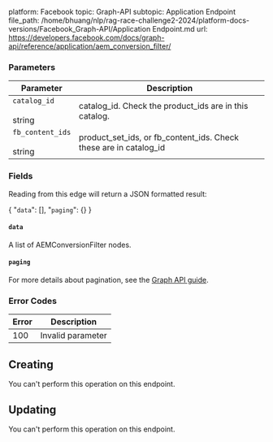 platform: Facebook
topic: Graph-API
subtopic: Application Endpoint
file_path: /home/bhuang/nlp/rag-race-challenge2-2024/platform-docs-versions/Facebook_Graph-API/Application Endpoint.md
url: https://developers.facebook.com/docs/graph-api/reference/application/aem_conversion_filter/

### Parameters

| Parameter | Description |
| --- | --- |
| `catalog_id`<br><br>string | catalog\_id. Check the product\_ids are in this catalog. |
| `fb_content_ids`<br><br>string | product\_set\_ids, or fb\_content\_ids. Check these are in catalog\_id |

### Fields

Reading from this edge will return a JSON formatted result:

{
    "`data`": \[\],
    "`paging`": {}
}

#### `data`

A list of AEMConversionFilter nodes.

#### `paging`

For more details about pagination, see the [Graph API guide](https://developers.facebook.com/docs/graph-api/using-graph-api/#paging).

### Error Codes

| Error | Description |
| --- | --- |
| 100 | Invalid parameter |

## Creating

You can't perform this operation on this endpoint.

## Updating

You can't perform this operation on this endpoint.